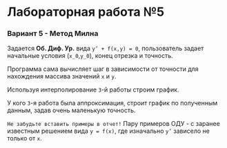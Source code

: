 # Лабораторная работа №5

### Вариант 5 - Метод Милна

Задается **Об. Диф. Ур.** вида `y’ + f(x,y) = 0`, пользователь задает начальные условия (`x_0`,`y_0`), конец отрезка и точность.

Программа сама вычисляет шаг в зависимости от точности для нахождения массива значений `x` и `y`.

Используя интерполирование `3`-й работы строим график.

У кого `3`-я работа была аппроксимация, строит график по полученным данным, задав очень маленькую точность.

`Не забудьте вставить примеры в отчет!`
Пару примеров ОДУ - с заранее известным решением вида `y = f(x)`, где изначально `y’` зависело не только от `х`.